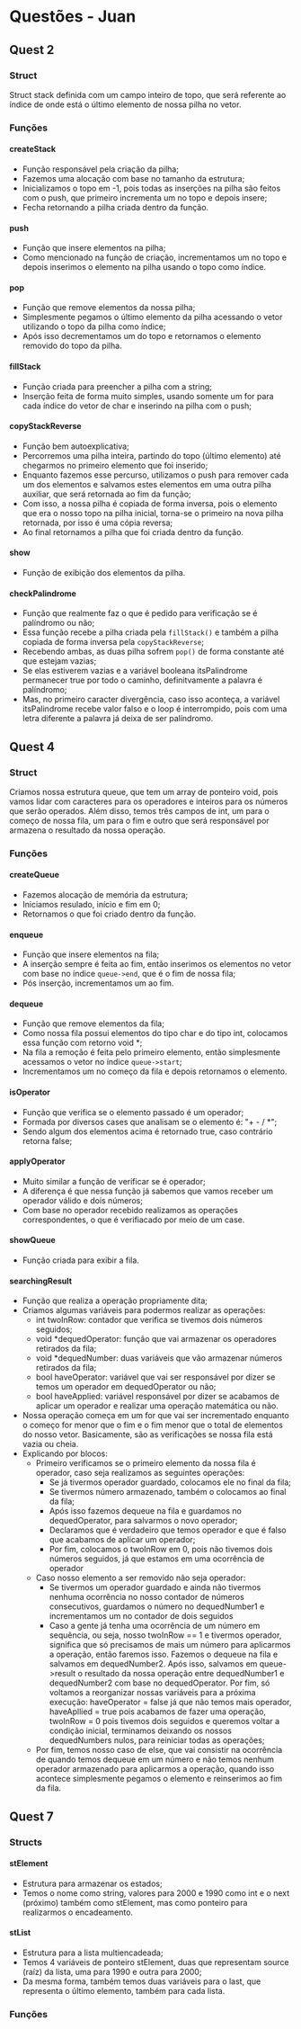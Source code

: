 # Questões - Juan

## Quest 2 

### Struct
Struct stack definida com um campo inteiro de topo, que será referente ao índice de onde está o último elemento de nossa pilha no vetor.

### Funções

#### createStack
- Função responsável pela criação da pilha;
- Fazemos uma alocação com base no tamanho da estrutura;
- Inicializamos o topo em -1, pois todas as inserções na pilha são feitos com o push, que primeiro incrementa um no topo e depois insere;
- Fecha retornando a pilha criada dentro da função.

#### push
- Função que insere elementos na pilha;
- Como mencionado na função de criação, incrementamos um no topo e depois inserimos o elemento na pilha usando o topo como índice.

#### pop
- Função que remove elementos da nossa pilha;
- Simplesmente pegamos o último elemento da pilha acessando o vetor utilizando o topo da pilha como índice;
- Após isso decrementamos um do topo e retornamos o elemento removido do topo da pilha.

#### fillStack
- Função criada para preencher a pilha com a string;
- Inserção feita de forma muito simples, usando somente um for para cada índice do vetor de char e inserindo na pilha com o push;

#### copyStackReverse
- Função bem autoexplicativa;
- Percorremos uma pilha inteira, partindo do topo (último elemento) até chegarmos no primeiro elemento que foi inserido;
- Enquanto fazemos esse percurso, utilizamos o push para remover cada um dos elementos e salvamos estes elementos em uma outra pilha auxiliar, que será retornada ao fim da função;
- Com isso, a nossa pilha é copiada de forma inversa, pois o elemento que era o nosso topo na pilha inicial, torna-se o primeiro na nova pilha retornada, por isso é uma cópia reversa;
- Ao final retornamos a pilha que foi criada dentro da função.

#### show
- Função de exibição dos elementos da pilha.

#### checkPalindrome 
- Função que realmente faz o que é pedido para verificação se é palíndromo ou não; 
- Essa função recebe a pilha criada pela `fillStack()` e também a pilha copiada de forma inversa pela `copyStackReverse`;
- Recebendo ambas, as duas pilha sofrem `pop()` de forma constante até que estejam vazias; 
- Se elas estiverem vazias e a variável booleana itsPalindrome permanecer true por todo o caminho, definitvamente a palavra é palíndromo;
- Mas, no primeiro caracter divergência, caso isso aconteça, a variável itsPalindrome recebe valor falso e o loop é interrompido, pois com uma letra diferente a palavra já deixa de ser palíndromo.

## Quest 4

### Struct
Criamos nossa estrutura queue, que tem um array de ponteiro void, pois vamos lidar com caracteres para os operadores e inteiros para os números que serão operados. Além disso, temos três campos de int, um para o começo de nossa fila, um para o fim e outro que será responsável por armazena o resultado da nossa operação.

### Funções

#### createQueue
- Fazemos alocação de memória da estrutura;
- Iniciamos resulado, início e fim em 0;
- Retornamos o que foi criado dentro da função.

#### enqueue
- Função que insere elementos na fila;
- A inserção sempre é feita ao fim, então inserimos os elementos no vetor com base no índice `queue->end`, que é o fim de nossa fila;
- Pós inserção, incrementamos um ao fim.

#### dequeue
- Função que remove elementos da fila;
- Como nossa fila possui elementos do tipo char e do tipo int, colocamos essa função com retorno void *;
- Na fila a remoção é feita pelo primeiro elemento, então simplesmente acessamos o vetor no índice `queue->start`;
- Incrementamos um no começo da fila e depois retornamos o elemento.

#### isOperator 
- Função que verifica se o elemento passado é um operador;
- Formada por diversos cases que analisam se o elemento é: "+ - / *";
- Sendo algum dos elementos acima é retornado true, caso contrário retorna false;

#### applyOperator
- Muito similar a função de verificar se é operador;
- A diferença é que nessa função já sabemos que vamos receber um operador válido e dois números;
- Com base no operador recebido realizamos as operações correspondentes, o que é verifiacado por meio de um case.

#### showQueue
- Função criada para exibir a fila.

#### searchingResult
- Função que realiza a operação propriamente dita;
- Criamos algumas variáveis para podermos realizar as operações:
    - int twoInRow: contador que verifica se tivemos dois números seguidos;
    - void *dequedOperator: função que vai armazenar os operadores retirados da fila;
    - void *dequedNumber: duas variáveis que vão armazenar números retirados da fila;
    - bool haveOperator: variável que vai ser responsável por dizer se temos um operador em dequedOperator ou não;
    - bool haveApplied: variável responsável por dizer se acabamos de aplicar um operador e realizar uma operação matemática ou não.
- Nossa operação começa em um for que vai ser incrementado enquanto o começo for menor que o fim e o fim menor que o total de elementos do nosso vetor. Basicamente, são as verificações se nossa fila está vazia ou cheia.
- Explicando por blocos:
    - Primeiro verificamos se o primeiro elemento da nossa fila é operador, caso seja realizamos as seguintes operações: 
        - Se já tivermos operador guardado, colocamos ele no final da fila;
        - Se tivermos número armazenado, também o colocamos ao final da fila;
        - Após isso fazemos dequeue na fila e guardamos no dequedOperator, para salvarmos o novo operador;
        - Declaramos que é verdadeiro que temos operador e que é falso que acabamos de aplicar um operador;
        - Por fim, colocamos o twoInRow em 0, pois não tivemos dois números seguidos, já que estamos em uma ocorrência de operador
    - Caso nosso elemento a ser removido não seja operador:
        - Se tivermos um operador guardado e ainda não tivermos nenhuma ocorrência no nosso contador de números consecutivos, guardamos o número no dequedNumber1 e incrementamos um no contador de dois seguidos
        - Caso a gente já tenha uma ocorrência de um número em sequência, ou seja, nosso twoInRow == 1 e tivermos operador, significa que só precisamos de mais um número para aplicarmos a operação, então faremos isso. Fazemos o dequeue na fila e salvamos em dequedNumber2. Após isso, salvamos em queue->result o resultado da nossa operação entre dequedNumber1 e dequedNumber2 com base no dequedOperator. Por fim, só voltamos a reorganizar nossas variáveis para a próxima execução: haveOperator = false já que não temos mais operador, haveApllied = true pois acabamos de fazer uma operação, twoInRow = 0 pois tivemos dois seguidos e queremos voltar a condição inicial, terminamos deixando os nossos dequedNumbers nulos, para reiniciar todas as operações;
    - Por fim, temos nosso caso de else, que vai consistir na ocorrência de quando temos dequeue em um número e não temos nenhum operador armazenado para aplicarmos a operação, quando isso acontece simplesmente pegamos o elemento e reinserimos ao fim da fila.

## Quest 7

### Structs

#### stElement
- Estrutura para armazenar os estados;
- Temos o nome como string, valores para 2000 e 1990 como int e o next (próximo) também como stElement, mas como ponteiro para realizarmos o encadeamento.

#### stList
- Estrutura para a lista multiencadeada;
- Temos 4 variáveis de ponteiro stElement, duas que representam source (raíz) da lista, uma para 1990 e outra para 2000;
- Da mesma forma, também temos duas variáveis para o last, que representa o último elemento, também para cada lista.

### Funções